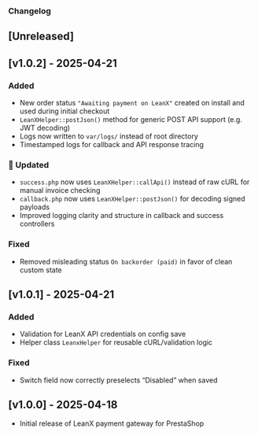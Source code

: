 ### Changelog

## [Unreleased]

## [v1.0.2] - 2025-04-21

### Added
- New order status `"Awaiting payment on LeanX"` created on install and used during initial checkout
- `LeanXHelper::postJson()` method for generic POST API support (e.g. JWT decoding)
- Logs now written to `var/logs/` instead of root directory
- Timestamped logs for callback and API response tracing

### 🔁 Updated
- `success.php` now uses `LeanXHelper::callApi()` instead of raw cURL for manual invoice checking
- `callback.php` now uses `LeanXHelper::postJson()` for decoding signed payloads
- Improved logging clarity and structure in callback and success controllers

### Fixed
- Removed misleading status `On backorder (paid)` in favor of clean custom state

## [v1.0.1] - 2025-04-21
### Added
- Validation for LeanX API credentials on config save
- Helper class `LeanxHelper` for reusable cURL/validation logic

### Fixed
- Switch field now correctly preselects “Disabled” when saved

## [v1.0.0] - 2025-04-18
- Initial release of LeanX payment gateway for PrestaShop